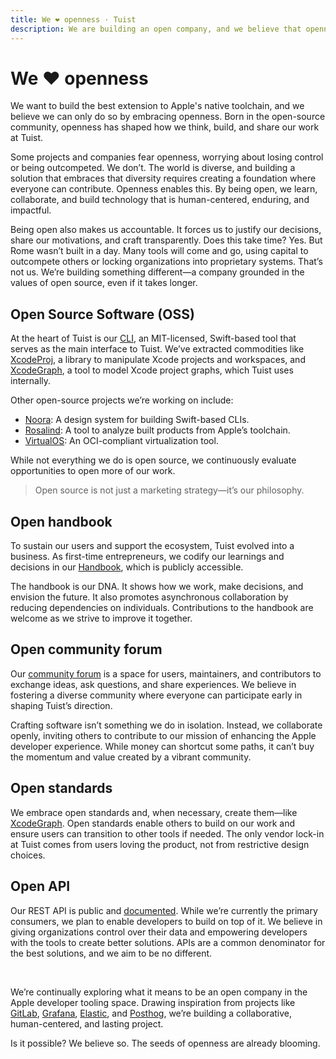 ```yaml
---
title: We ❤️ openness · Tuist
description: We are building an open company, and we believe that openness is the key to building the best tools for developers. This document outlines our commitment to openness and how we are building Tuist in the open.
---
```


# We ❤️ openness

We want to build the best extension to Apple's native toolchain, and we believe we can only do so by embracing openness. Born in the open-source community, openness has shaped how we think, build, and share our work at Tuist.

Some projects and companies fear openness, worrying about losing control or being outcompeted. We don’t. The world is diverse, and building a solution that embraces that diversity requires creating a foundation where everyone can contribute. Openness enables this. By being open, we learn, collaborate, and build technology that is human-centered, enduring, and impactful.

Being open also makes us accountable. It forces us to justify our decisions, share our motivations, and craft transparently. Does this take time? Yes. But Rome wasn’t built in a day. Many tools will come and go, using capital to outcompete others or locking organizations into proprietary systems. That’s not us. We’re building something different—a company grounded in the values of open source, even if it takes longer.

## Open Source Software (OSS)

At the heart of Tuist is our [CLI](https://github.com/tuist/tuist), an MIT-licensed, Swift-based tool that serves as the main interface to Tuist. We’ve extracted commodities like [XcodeProj](https://github.com/tuist/xcodeproj), a library to manipulate Xcode projects and workspaces, and [XcodeGraph](https://github.com/tuist/xcodegraph), a tool to model Xcode project graphs, which Tuist uses internally.

Other open-source projects we’re working on include:

- [Noora](https://github.com/tuist/noora): A design system for building Swift-based CLIs.
- [Rosalind](https://github.com/tuist/rosalind): A tool to analyze built products from Apple’s toolchain.
- [VirtualOS](https://github.com/tuist/virtualos): An OCI-compliant virtualization tool.

While not everything we do is open source, we continuously evaluate opportunities to open more of our work.

> Open source is not just a marketing strategy—it’s our philosophy.

## Open handbook

To sustain our users and support the ecosystem, Tuist evolved into a business. As first-time entrepreneurs, we codify our learnings and decisions in our [Handbook](https://handbook.tuist.dev), which is publicly accessible.

The handbook is our DNA. It shows how we work, make decisions, and envision the future. It also promotes asynchronous collaboration by reducing dependencies on individuals. Contributions to the handbook are welcome as we strive to improve it together.

## Open community forum

Our [community forum](https://community.tuist.dev) is a space for users, maintainers, and contributors to exchange ideas, ask questions, and share experiences. We believe in fostering a diverse community where everyone can participate early in shaping Tuist’s direction.

Crafting software isn’t something we do in isolation. Instead, we collaborate openly, inviting others to contribute to our mission of enhancing the Apple developer experience. While money can shortcut some paths, it can’t buy the momentum and value created by a vibrant community.

## Open standards

We embrace open standards and, when necessary, create them—like [XcodeGraph](https://github.com/tuist/xcodegraph). Open standards enable others to build on our work and ensure users can transition to other tools if needed. The only vendor lock-in at Tuist comes from users loving the product, not from restrictive design choices.

## Open API

Our REST API is public and [documented](https://tuist.dev/api/docs). While we’re currently the primary consumers, we plan to enable developers to build on top of it. We believe in giving organizations control over their data and empowering developers with the tools to create better solutions. APIs are a common denominator for the best solutions, and we aim to be no different.

<br/>

We’re continually exploring what it means to be an open company in the Apple developer tooling space. Drawing inspiration from projects like [GitLab](https://gitlab.com), [Grafana](https://grafana.com/), [Elastic](https://www.elastic.co), and [Posthog](https://posthog.com), we’re building a collaborative, human-centered, and lasting project.

Is it possible? We believe so. The seeds of openness are already blooming.
